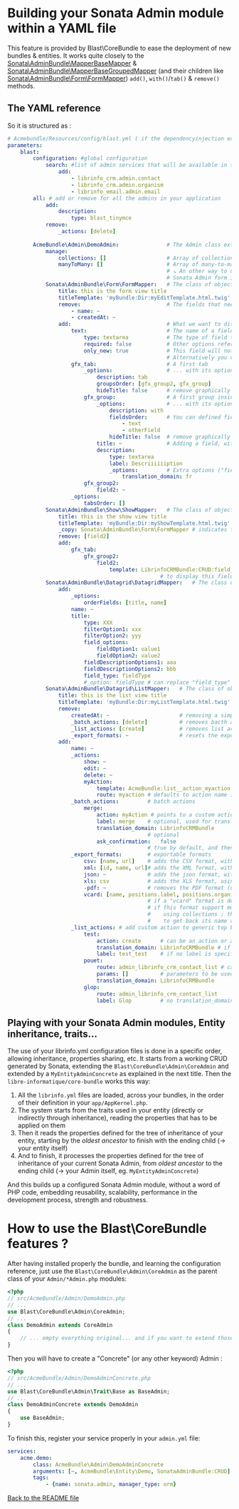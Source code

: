 Building your Sonata Admin module within a YAML file
====================================================

This feature is provided by Blast\CoreBundle to ease the deployment of new bundles & entities. It works quite closely to the  [Sonata\AdminBundle\MapperBaseMapper](https://github.com/sonata-project/SonataAdminBundle/blob/master/Mapper/BaseMapper.php) & [Sonata\AdminBundle\MapperBaseGroupedMapper](https://github.com/sonata-project/SonataAdminBundle/blob/master/Mapper/BaseGroupedMapper.php) (and their children like [Sonata\AdminBundle\Form\FormMapper](https://github.com/sonata-project/SonataAdminBundle/blob/master/Form/FormMapper.php)) ```add()```, ```with()```/```tab()``` & ```remove()``` methods.

The YAML reference
------------------

So it is structured as :

```yaml
# Acmebundle/Resources/config/blast.yml ( if the dependencyinjection extension class extends BlastCoreExtension this file will be automatically parsed)
parameters:
    blast:
        configuration: #global configuration
            search: #list of admin services that will be available in the global search box (they will appear in the same order)
                add:
                    - librinfo_crm.admin.contact
                    - librinfo_crm.admin.organism
                    - librinfo_email.admin.email
        all: # add or remove for all the admins in your application
            add:
                description:
                    type: blast_tinymce
            remove:
                _actions: [delete]
                
        AcmeBundle\Admin\DemoAdmin:               # The Admin class extension
            manage:
                collections: []                   # Array of collections that need to be managed, in relation with the embeded objects (e.g. House::$doors -> [doors])
                manyToMany: []                    # Array of many-to-many relations that need to be managed, to perform correct updates both on the ownerSide and on the inverseSide
                                                  # ↘ An other way to do the same things automagically is to use the trait Blast\CoreBundle\Admin\Traits\HandlesRelationsAdmin within your
                                                  # Sonata Admin form instead of the Blast\CoreBundle\Admin\Traits\Base
            Sonata\AdminBundle\Form\FormMapper:   # The class of objects that needs to be configured (here the edit/create form)
                title: this is the form view title 
                titleTemplate: 'myBundle:Dir:myEditTemplate.html.twig'
                remove:                           # The fields that need to be removed from inheritance (array)
                    - name: ~
                    - createdAt: ~
                add:                              # What we want to display (associative array)
                    text:                         # The name of a field that needs to be directly injected (without any tab)
                        type: textarea            # The type of field to display
                        required: false           # Other options refering to the BaseMapper super-class used
                        only_new: true            # This field will not be used in edit forms
                                                  # Alternatively you can set only_not_new: true to remove the field from create forms
                    gfx_tab:                      # A first tab
                        _options:                 # ... with its options (cf. BaseGroupedMapper::with() options)
                            description: tab
                            groupsOrder: [gfx_group2, gfx_group]
                            hideTitle: false      # remove graphically the title of the tab (false by default)
                        gfx_group:                # A first group inside the "tab"
                            _options:             # ... with its options (cf. BaseGroupedMapper::with() options)
                                description: with
                                fieldsOrder:      # You can defined fields order in this key.
                                    - text
                                    - otherField
                                hideTitle: false  # remove graphically the title of the group (false by default)
                            title: ~              # Adding a field, with no option
                            description:
                                type: textarea
                                label: Descriiiiiiption
                                _options:         # Extra options ("fieldDescriptionOptions" in the BaseMapper::add super-class)
                                    translation_domain: fr
                        gfx_group2:
                            field2: ~
                    _options:
                        tabsOrder: []
            Sonata\AdminBundle\Show\ShowMapper:   # The class of objects that needs to be configured (here the "show" view)
                title: this is the show view title 
                titleTemplate: 'myBundle:Dir:myShowTemplate.html.twig'
                _copy: Sonata\AdminBundle\Form\FormMapper # indicates to take the configuration of an other class of the current Admin class extension (including its parents configuration)
                remove: [field2]
                add:
                    gfx_tab:
                        gfx_group2:
                            field2:
                                template: LibrinfoCRMBundle:CRUD:field_subobject.html.twig # this allows you
                                                # to display this field using a specific template of your own.
            Sonata\AdminBundle\Datagrid\DatagridMapper:   # The class of objects that needs to be configured (here the "filters")
                add:
                    _options:
                        orderFields: [title, name]
                    name: ~
                    title:
                        type: XXX
                        filterOption1: xxx
                        filterOption2: yyy
                        field_options:
                            fieldOption1: value1
                            fieldOption2: value2
                        fieldDescriptionOptions1: aaa
                        fieldDescriptionOptions2: bbb
                        field_type: fieldType
                        #_option: fieldType # can replace "field_type"
            Sonata\AdminBundle\Datagrid\ListMapper:   # The class of objects that needs to be configured (here the "list" view)
                title: this is the list view title 
                titleTemplate: 'myBundle:Dir:myListTemplate.html.twig'
                remove:
                    createdAt: ~                      # removing a simple field
                    _batch_actions: [delete]          # removes bacth actions (bottom of the list view)
                    _list_actions: [create]           # removes list actions (generic actions in top bar of the list view)
                    _export_formats: ~                # resets the export formats as it was before using any customized CoreAdmin
                add:
                    name: ~
                    _actions:
                        show: ~
                        edit: ~
                        delete: ~
                        myAction:
                            template: AcmeBundle:list__action_myaction.html.twig 
                            route: myaction # defaults to action name if not set
                    _batch_actions:         # batch actions
                        merge:
                            action: myAction # points to a custom action previously defined in _actions key
                            label: merge    # optional, used for translation. if not specified the label is built on "batch_action_[merge]"
                            translation_domain: LibrinfoCRMBundle
                                            # optional
                            ask_confirmation:   false
                                            # true by default, and then ask for a user confirmation
                    _export_formats:        # exportable formats
                        csv: [name, url]    # adds the CSV format, with fields name & url (and overwrites the previous configurations!!)
                        xml: [id, name, url]# adds the XML format, with fields id, name & url
                        json: ~             # adds the json format, with default fields
                        xls: csv            # adds the XLS format, using the CSV fields (copying)
                        -pdf: ~             # removes the PDF format (unavailable by default)
                        vcard: [name, positions.label, positions.organism.name]
                                            # if a "vcard" format is defined in your custom Exporter, you can use it here
                                            # if this format support multi-dimensional data, you can build 2 levels data
                                            #    using collections ; then [collection].name will iterate on each element
                                            #    to get back its name an produce a 2 dimension array
                    _list_actions: # add custom action to generic top bar actions in list view
                        test:
                            action: create      # can be an action or a route
                            translation_domain: LibrinfoCRMBundle # if no translation_domain is defined, then the label will not be translated
                            label: test_test    # if no label is specified, the name (key) of the action is used instead
                        pouet:
                            route: admin_librinfo_crm_contact_list # can be a route or an action
                            params: []          # parameters to be used when calling the route
                            translation_domain: LibrinfoCRMBundle
                        glop:
                            route: admin_librinfo_crm_contact_list
                            label: Glop         # no translation_domain given, then the label is used without any translation

```

Playing with your Sonata Admin modules, Entity inheritance, traits...
---------------------------------------------------------------------

The use of your librinfo.yml configuration files is done in a specific order, allowing inheritance, properties sharing, etc. It starts from a working CRUD generated by Sonata, extending the ```Blast\CoreBundle\Admin\CoreAdmin``` and extended by a ```MyEntityAdminConcrete``` as explained in the next title. Then the ```libre-informatique/core-bundle``` works this way:

1. All the ```librinfo.yml``` files are loaded, across your bundles, in the order of their definition in your ```app/AppKernel.php```.
2. The system starts from the traits used in your entity (directly or indirectly through inheritance), reading the properties that has to be applied on them
3. Then it reads the properties defined for the tree of inheritance of your entity, starting by the *oldest ancestor* to finish with the ending child (→ your entity itself)
4. And to finish, it processes the properties defined for the tree of inheritance of your current Sonata Admin, from *oldest ancestor* to the ending child (→ your Admin itself, eg. ```MyEntityAdminConcrete```)

And this builds up a configured Sonata Admin module, without a word of PHP code, embedding reusability, scalability, performance in the development process, strength and robustness.

How to use the Blast\CoreBundle features ?
=============================================

After having installed properly the bundle, and learning the configuration reference, just use the ```Blast\CoreBundle\Admin\CoreAdmin``` as the parent class of your ```Admin/*Admin.php``` modules:

```php
<?php
// src/AcmeBundle/Admin/DemoAdmin.php
// ...
use Blast\CoreBundle\Admin\CoreAdmin;
// ...
class DemoAdmin extends CoreAdmin
{
    // ... empty everything original... and if you want to extend those methods, always call parent::METHOD(); somewhere
}
```

Then you will have to create a "Concrete" (or any other keyword) Admin :

```php
<?php
// src/AcmeBundle/Admin/DemoAdminConcrete.php
// ...
use Blast\CoreBundle\Admin\Trait\Base as BaseAdmin;
// ...
class DemoAdminConcrete extends DemoAdmin
{
    use BaseAdmin;
}
```

To finish this, register your service properly in your ```admin.yml``` file:
```yaml
services:
    acme.demo:
        class: AcmeBundle\Admin\DemoAdminConcrete
        arguments: [~, AcmeBundle\Entity\Demo, SonataAdminBundle:CRUD]
        tags:
            - {name: sonata.admin, manager_type: orm}
```

[Back to the README file](../../README.md)
